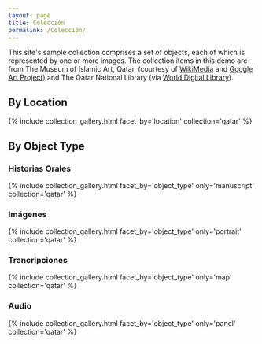 ```yaml
---
layout: page
title: Colección
permalink: /Colección/
---
```


This site's sample collection comprises a set of objects, each of which is represented by one or more images. The collection items in this demo are from The Museum of Islamic Art, Qatar, (courtesy of [WikiMedia](https://commons.wikimedia.org/wiki/Category:Google_Art_Project_works_in_The_Museum_of_Islamic_Art,_Qatar) and [Google Art Project](https://www.google.com/culturalinstitute/about/artproject/)) and The Qatar National Library (via [World Digital Library](https://www.wdl.org/en/)).

## By Location
{% include collection_gallery.html facet_by='location' collection='qatar' %}

## By Object Type

### Historias Orales
{% include collection_gallery.html facet_by='object_type' only='manuscript' collection='qatar' %}
### Imágenes
{% include collection_gallery.html facet_by='object_type' only='portrait' collection='qatar' %}
### Trancripciones
{% include collection_gallery.html facet_by='object_type' only='map' collection='qatar' %}
### Audio
{% include collection_gallery.html facet_by='object_type' only='panel' collection='qatar' %}
